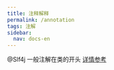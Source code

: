 ```yaml
---
title: 注释解释
permalink: /annotation
tags: 注解
sidebar:
  nav: docs-en
---
```


@Slf4j 一般注解在类的开头 [详情参考](https://blog.csdn.net/fanrenxiang/article/details/81012803)
